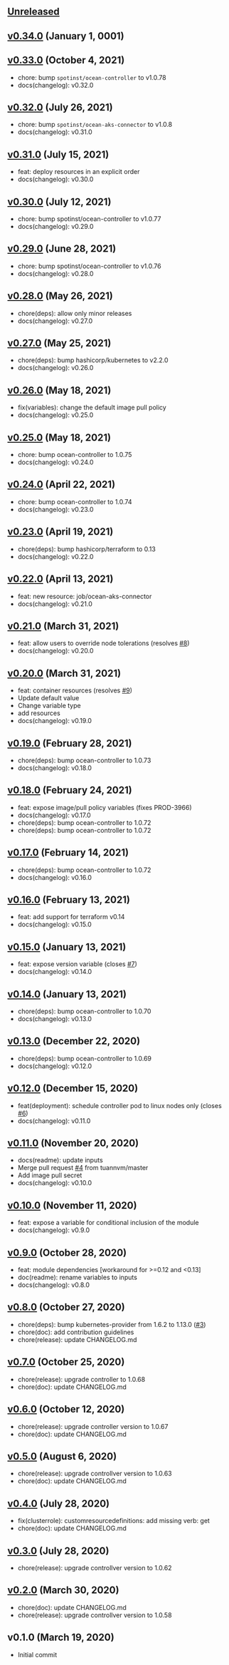 <a name="unreleased"></a>
## [Unreleased]



<a name="v0.34.0"></a>
## [v0.34.0] (January 1, 0001)



<a name="v0.33.0"></a>
## [v0.33.0] (October 4, 2021)

- chore: bump `spotinst/ocean-controller` to v1.0.78
- docs(changelog): v0.32.0


<a name="v0.32.0"></a>
## [v0.32.0] (July 26, 2021)

- chore: bump `spotinst/ocean-aks-connector` to v1.0.8
- docs(changelog): v0.31.0


<a name="v0.31.0"></a>
## [v0.31.0] (July 15, 2021)

- feat: deploy resources in an explicit order
- docs(changelog): v0.30.0


<a name="v0.30.0"></a>
## [v0.30.0] (July 12, 2021)

- chore: bump spotinst/ocean-controller to v1.0.77
- docs(changelog): v0.29.0


<a name="v0.29.0"></a>
## [v0.29.0] (June 28, 2021)

- chore: bump spotinst/ocean-controller to v1.0.76
- docs(changelog): v0.28.0


<a name="v0.28.0"></a>
## [v0.28.0] (May 26, 2021)

- chore(deps): allow only minor releases
- docs(changelog): v0.27.0


<a name="v0.27.0"></a>
## [v0.27.0] (May 25, 2021)

- chore(deps): bump hashicorp/kubernetes to v2.2.0
- docs(changelog): v0.26.0


<a name="v0.26.0"></a>
## [v0.26.0] (May 18, 2021)

- fix(variables): change the default image pull policy
- docs(changelog): v0.25.0


<a name="v0.25.0"></a>
## [v0.25.0] (May 18, 2021)

- chore: bump ocean-controller to 1.0.75
- docs(changelog): v0.24.0


<a name="v0.24.0"></a>
## [v0.24.0] (April 22, 2021)

- chore: bump ocean-controller to 1.0.74
- docs(changelog): v0.23.0


<a name="v0.23.0"></a>
## [v0.23.0] (April 19, 2021)

- chore(deps): bump hashicorp/terraform to 0.13
- docs(changelog): v0.22.0


<a name="v0.22.0"></a>
## [v0.22.0] (April 13, 2021)

- feat: new resource: job/ocean-aks-connector
- docs(changelog): v0.21.0


<a name="v0.21.0"></a>
## [v0.21.0] (March 31, 2021)

- feat: allow users to override node tolerations (resolves [#8](https://github.com/spotinst/terraform-spotinst-ocean-controller/issues/8))
- docs(changelog): v0.20.0


<a name="v0.20.0"></a>
## [v0.20.0] (March 31, 2021)

- feat: container resources (resolves [#9](https://github.com/spotinst/terraform-spotinst-ocean-controller/issues/9))
- Update default value
- Change variable type
- add resources
- docs(changelog): v0.19.0


<a name="v0.19.0"></a>
## [v0.19.0] (February 28, 2021)

- chore(deps): bump ocean-controller to 1.0.73
- docs(changelog): v0.18.0


<a name="v0.18.0"></a>
## [v0.18.0] (February 24, 2021)

- feat: expose image/pull policy variables (fixes PROD-3966)
- docs(changelog): v0.17.0
- chore(deps): bump ocean-controller to 1.0.72
- chore(deps): bump ocean-controller to 1.0.72


<a name="v0.17.0"></a>
## [v0.17.0] (February 14, 2021)

- chore(deps): bump ocean-controller to 1.0.72
- docs(changelog): v0.16.0


<a name="v0.16.0"></a>
## [v0.16.0] (February 13, 2021)

- feat: add support for terraform v0.14
- docs(changelog): v0.15.0


<a name="v0.15.0"></a>
## [v0.15.0] (January 13, 2021)

- feat: expose version variable (closes [#7](https://github.com/spotinst/terraform-spotinst-ocean-controller/issues/7))
- docs(changelog): v0.14.0


<a name="v0.14.0"></a>
## [v0.14.0] (January 13, 2021)

- chore(deps): bump ocean-controller to 1.0.70
- docs(changelog): v0.13.0


<a name="v0.13.0"></a>
## [v0.13.0] (December 22, 2020)

- chore(deps): bump ocean-controller to 1.0.69
- docs(changelog): v0.12.0


<a name="v0.12.0"></a>
## [v0.12.0] (December 15, 2020)

- feat(deployment): schedule controller pod to linux nodes only (closes [#6](https://github.com/spotinst/terraform-spotinst-ocean-controller/issues/6))
- docs(changelog): v0.11.0


<a name="v0.11.0"></a>
## [v0.11.0] (November 20, 2020)

- docs(readme): update inputs
- Merge pull request [#4](https://github.com/spotinst/terraform-spotinst-ocean-controller/issues/4) from tuannvm/master
- Add image pull secret
- docs(changelog): v0.10.0


<a name="v0.10.0"></a>
## [v0.10.0] (November 11, 2020)

- feat: expose a variable for conditional inclusion of the module
- docs(changelog): v0.9.0


<a name="v0.9.0"></a>
## [v0.9.0] (October 28, 2020)

- feat: module dependencies [workaround for >=0.12 and <0.13]
- doc(readme): rename variables to inputs
- docs(changelog): v0.8.0


<a name="v0.8.0"></a>
## [v0.8.0] (October 27, 2020)

- chore(deps): bump kubernetes-provider from 1.6.2 to 1.13.0 ([#3](https://github.com/spotinst/terraform-spotinst-ocean-controller/issues/3))
- chore(doc): add contribution guidelines
- chore(release): update CHANGELOG.md


<a name="v0.7.0"></a>
## [v0.7.0] (October 25, 2020)

- chore(release): upgrade controller to 1.0.68
- chore(doc): update CHANGELOG.md


<a name="v0.6.0"></a>
## [v0.6.0] (October 12, 2020)

- chore(release): upgrade controller version to 1.0.67
- chore(doc): update CHANGELOG.md


<a name="v0.5.0"></a>
## [v0.5.0] (August 6, 2020)

- chore(release): upgrade controllver version to 1.0.63
- chore(doc): update CHANGELOG.md


<a name="v0.4.0"></a>
## [v0.4.0] (July 28, 2020)

- fix(clusterrole): customresourcedefinitions: add missing verb: get
- chore(doc): update CHANGELOG.md


<a name="v0.3.0"></a>
## [v0.3.0] (July 28, 2020)

- chore(release): upgrade controllver version to 1.0.62


<a name="v0.2.0"></a>
## [v0.2.0] (March 30, 2020)

- chore(doc): update CHANGELOG.md
- chore(release): upgrade controllver version to 1.0.58


<a name="v0.1.0"></a>
## v0.1.0 (March 19, 2020)

- Initial commit


[Unreleased]: https://github.com/spotinst/terraform-spotinst-ocean-controller/compare/v0.34.0...HEAD
[v0.34.0]: https://github.com/spotinst/terraform-spotinst-ocean-controller/compare/v0.33.0...v0.34.0
[v0.33.0]: https://github.com/spotinst/terraform-spotinst-ocean-controller/compare/v0.32.0...v0.33.0
[v0.32.0]: https://github.com/spotinst/terraform-spotinst-ocean-controller/compare/v0.31.0...v0.32.0
[v0.31.0]: https://github.com/spotinst/terraform-spotinst-ocean-controller/compare/v0.30.0...v0.31.0
[v0.30.0]: https://github.com/spotinst/terraform-spotinst-ocean-controller/compare/v0.29.0...v0.30.0
[v0.29.0]: https://github.com/spotinst/terraform-spotinst-ocean-controller/compare/v0.28.0...v0.29.0
[v0.28.0]: https://github.com/spotinst/terraform-spotinst-ocean-controller/compare/v0.27.0...v0.28.0
[v0.27.0]: https://github.com/spotinst/terraform-spotinst-ocean-controller/compare/v0.26.0...v0.27.0
[v0.26.0]: https://github.com/spotinst/terraform-spotinst-ocean-controller/compare/v0.25.0...v0.26.0
[v0.25.0]: https://github.com/spotinst/terraform-spotinst-ocean-controller/compare/v0.24.0...v0.25.0
[v0.24.0]: https://github.com/spotinst/terraform-spotinst-ocean-controller/compare/v0.23.0...v0.24.0
[v0.23.0]: https://github.com/spotinst/terraform-spotinst-ocean-controller/compare/v0.22.0...v0.23.0
[v0.22.0]: https://github.com/spotinst/terraform-spotinst-ocean-controller/compare/v0.21.0...v0.22.0
[v0.21.0]: https://github.com/spotinst/terraform-spotinst-ocean-controller/compare/v0.20.0...v0.21.0
[v0.20.0]: https://github.com/spotinst/terraform-spotinst-ocean-controller/compare/v0.19.0...v0.20.0
[v0.19.0]: https://github.com/spotinst/terraform-spotinst-ocean-controller/compare/v0.18.0...v0.19.0
[v0.18.0]: https://github.com/spotinst/terraform-spotinst-ocean-controller/compare/v0.17.0...v0.18.0
[v0.17.0]: https://github.com/spotinst/terraform-spotinst-ocean-controller/compare/v0.16.0...v0.17.0
[v0.16.0]: https://github.com/spotinst/terraform-spotinst-ocean-controller/compare/v0.15.0...v0.16.0
[v0.15.0]: https://github.com/spotinst/terraform-spotinst-ocean-controller/compare/v0.14.0...v0.15.0
[v0.14.0]: https://github.com/spotinst/terraform-spotinst-ocean-controller/compare/v0.13.0...v0.14.0
[v0.13.0]: https://github.com/spotinst/terraform-spotinst-ocean-controller/compare/v0.12.0...v0.13.0
[v0.12.0]: https://github.com/spotinst/terraform-spotinst-ocean-controller/compare/v0.11.0...v0.12.0
[v0.11.0]: https://github.com/spotinst/terraform-spotinst-ocean-controller/compare/v0.10.0...v0.11.0
[v0.10.0]: https://github.com/spotinst/terraform-spotinst-ocean-controller/compare/v0.9.0...v0.10.0
[v0.9.0]: https://github.com/spotinst/terraform-spotinst-ocean-controller/compare/v0.8.0...v0.9.0
[v0.8.0]: https://github.com/spotinst/terraform-spotinst-ocean-controller/compare/v0.7.0...v0.8.0
[v0.7.0]: https://github.com/spotinst/terraform-spotinst-ocean-controller/compare/v0.6.0...v0.7.0
[v0.6.0]: https://github.com/spotinst/terraform-spotinst-ocean-controller/compare/v0.5.0...v0.6.0
[v0.5.0]: https://github.com/spotinst/terraform-spotinst-ocean-controller/compare/v0.4.0...v0.5.0
[v0.4.0]: https://github.com/spotinst/terraform-spotinst-ocean-controller/compare/v0.3.0...v0.4.0
[v0.3.0]: https://github.com/spotinst/terraform-spotinst-ocean-controller/compare/v0.2.0...v0.3.0
[v0.2.0]: https://github.com/spotinst/terraform-spotinst-ocean-controller/compare/v0.1.0...v0.2.0
